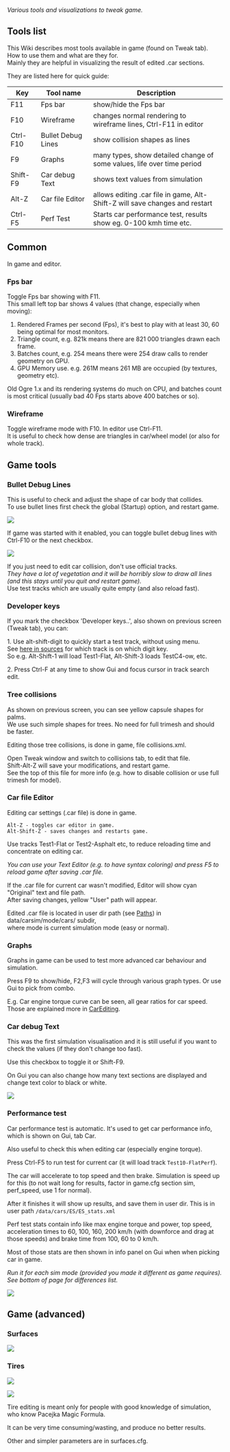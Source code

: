 *Various tools and visualizations to tweak game.*

## Tools list

This Wiki describes most tools available in game (found on Tweak tab).  
How to use them and what are they for.  
Mainly they are helpful in visualizing the result of edited .car
sections.

They are listed here for quick guide:

| Key      | Tool name          | Description                                                                 |
|----------|--------------------|-----------------------------------------------------------------------------|
| F11      | Fps bar            | show/hide the Fps bar                                                       |
| F10      | Wireframe          | changes normal rendering to wireframe lines, Ctrl-F11 in editor             |
| Ctrl-F10 | Bullet Debug Lines | show collision shapes as lines                                              |
| F9       | Graphs             | many types, show detailed change of some values, life over time period      |
| Shift-F9 | Car debug Text     | shows text values from simulation                                           |
| Alt-Z    | Car file Editor    | allows editing .car file in game, Alt-Shift-Z will save changes and restart |
| Ctrl-F5  | Perf Test          | Starts car performance test, results show eg. 0-100 kmh time etc.           |

  

## Common

In game and editor.

### Fps bar

Toggle Fps bar showing with F11.  
This small left top bar shows 4 values (that change, especially when
moving):

1.  Rendered Frames per second (Fps), it's best to play with at least
    30, 60 being optimal for most monitors.
2.  Triangle count, e.g. 821k means there are 821 000 triangles drawn
    each frame.
3.  Batches count, e.g. 254 means there were 254 draw calls to render
    geometry on GPU.
4.  GPU Memory use. e.g. 261M means 261 MB are occupied (by textures,
    geometry etc).

Old Ogre 1.x and its rendering systems do much on CPU, and batches count
is most critical (usually bad 40 Fps starts above 400 batches or so).

### Wireframe

Toggle wireframe mode with F10. In editor use Ctrl-F11.  
It is useful to check how dense are triangles in car/wheel model (or
also for whole track).

  

## Game tools

  

### Bullet Debug Lines

This is useful to check and adjust the shape of car body that
collides.  
To use bullet lines first check the global (Startup) option, and restart
game.

![](images/1.jpg)

  
If game was started with it enabled, you can toggle bullet debug lines
with Ctrl-F10 or the next checkbox.

![](images/2.jpg)

If you just need to edit car collision, don't use official tracks.  
*They have a lot of vegetation and it will be horribly slow to draw all
lines (and this stays until you quit and restart game).*  
Use test tracks which are usually quite empty (and also reload fast).

  

### Developer keys

If you mark the checkbox 'Developer keys..', also shown on previous
screen (Tweak tab), you can:

1\. Use alt-shift-digit to quickly start a test track, without using
menu.  
See [here in
sources](https://github.com/stuntrally/stuntrally/blob/master/source/ogre/Gui_KeyPress.cpp#L123)
for which track is on which digit key.  
So e.g. Alt-Shift-1 will load Test1-Flat, Alt-Shift-3 loads TestC4-ow,
etc.

2\. Press Ctrl-F at any time to show Gui and focus cursor in track
search edit.

  

### Tree collisions

As shown on previous screen, you can see yellow capsule shapes for
palms.  
We use such simple shapes for trees. No need for full trimesh and should
be faster.

Editing those tree collisions, is done in game, file collisions.xml.

Open Tweak window and switch to collisions tab, to edit that file.  
Shift-Alt-Z will save your modifications, and restart game.  
See the top of this file for more info (e.g. how to disable collision or
use full trimesh for model).

  

### Car file Editor

Editing car settings (.car file) is done in game.

    Alt-Z - toggles car editor in game.
    Alt-Shift-Z - saves changes and restarts game.

Use tracks Test1-Flat or Test2-Asphalt etc, to reduce reloading time and
concentrate on editing car.

*You can use your Text Editor (e.g. to have syntax coloring) and press
F5 to reload game after saving .car file.*

If the .car file for current car wasn't modified, Editor will show cyan
"Original" text and file path.  
After saving changes, yellow "User" path will appear.

Edited .car file is located in user dir path (see [Paths](Paths)) in
data/carsim/mode/cars/ subdir,  
where mode is current simulation mode (easy or normal).

  

### Graphs

Graphs in game can be used to test more advanced car behaviour and
simulation.

Press F9 to show/hide, F2,F3 will cycle through various graph types. Or
use Gui to pick from combo.

E.g. Car engine torque curve can be seen, all gear ratios for car
speed.  
Those are explained more in [CarEditing](CarEditing).

  

### Car debug Text

This was the first simulation visualisation and it is still useful if
you want to check the values (if they don't change too fast).

Use this checkbox to toggle it or Shift-F9.

On Gui you can also change how many text sections are displayed and
change text color to black or white.

![](images/3.jpg)

  

### Performance test

Car performance test is automatic. It's used to get car performance
info, which is shown on Gui, tab Car.

Also useful to check this when editing car (especially engine torque).

Press Ctrl-F5 to run test for current car (it will load track
`Test10-FlatPerf`).

The car will accelerate to top speed and then brake. Simulation is speed
up for this (to not wait long for results, factor in game.cfg section
sim, perf_speed, use 1 for normal).

After it finishes it will show up results, and save them in user dir.
This is in user path `/data/cars/ES/ES_stats.xml`

Perf test stats contain info like max engine torque and power, top
speed, acceleration times to 60, 100, 160, 200 km/h (with downforce and
drag at those speeds) and brake time from 100, 60 to 0 km/h.

Most of those stats are then shown in info panel on Gui when when
picking car in game.

*Run it for each sim mode (provided you made it different as game
requires). See bottom of page for differences list.*

![](images/4.jpg)

  

## Game (advanced)

  

### Surfaces

![](images/12.jpg)

  

### Tires

![](images/10.jpg)

![](images/11.jpg)

Tire editing is meant only for people with good knowledge of simulation,
who know Pacejka Magic Formula.

It can be very time consuming/wasting, and produce no better results.

Other and simpler parameters are in surfaces.cfg.
